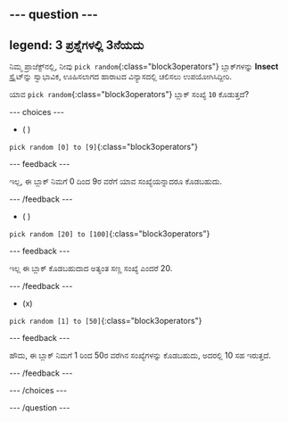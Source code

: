 
--- question ---
---
legend: 3 ಪ್ರಶ್ನೆಗಳಲ್ಲಿ 3ನೆಯದು
---

ನಿಮ್ಮ ಪ್ರಾಜೆಕ್ಟ್‌ನಲ್ಲಿ, ನೀವು `pick random`{:class="block3operators"} ಬ್ಲಾಕ್‌ಗಳನ್ನು **Insect** ಸ್ಪ್ರೈಟ್‌ನ್ನು ಸ್ವಾಭಾವಿಕ, ಊಹಿಸಲಾಗದ ಹಾರಾಟದ ವಿನ್ಯಾಸದಲ್ಲಿ ಚಲಿಸಲು ಉಪಯೋಗಿಸಿದ್ದೀರಿ.

ಯಾವ `pick random`{:class="block3operators"} ಬ್ಲಾಕ್‌ ಸಂಖ್ಯೆ `10` ಕೊಡುತ್ತದೆ?

--- choices ---

- ( )

`pick random [0] to [9]`{:class="block3operators"}

  --- feedback ---

  ಇಲ್ಲ, ಈ ಬ್ಲಾಕ್‌ ನಿಮಗೆ 0 ದಿಂದ 9ರ ವರೆಗೆ ಯಾವ ಸಂಖ್ಯೆಯನ್ನಾದರೂ ಕೊಡಬಹುದು.

  --- /feedback ---

- ( )

`pick random [20] to [100]`{:class="block3operators"}

  --- feedback ---

ಇಲ್ಲ ಈ ಬ್ಲಾಕ್‌ ಕೊಡಬಹುದಾದ ಅತ್ಯಂತ ಸಣ್ಣ ಸಂಖ್ಯೆ ಎಂದರೆ 20.

  --- /feedback ---

- (x)

`pick random [1] to [50]`{:class="block3operators"}

  --- feedback ---

ಹೌದು, ಈ ಬ್ಲಾಕ್‌ ನಿಮಗೆ 1 ರಿಂದ 50ರ ವರೆಗಿನ ಸಂಖ್ಯೆಗಳನ್ನು ಕೊಡಬಹುದು, ಅದರಲ್ಲಿ 10 ಸಹ ಇರುತ್ತದೆ.

  --- /feedback ---

--- /choices ---

--- /question ---
